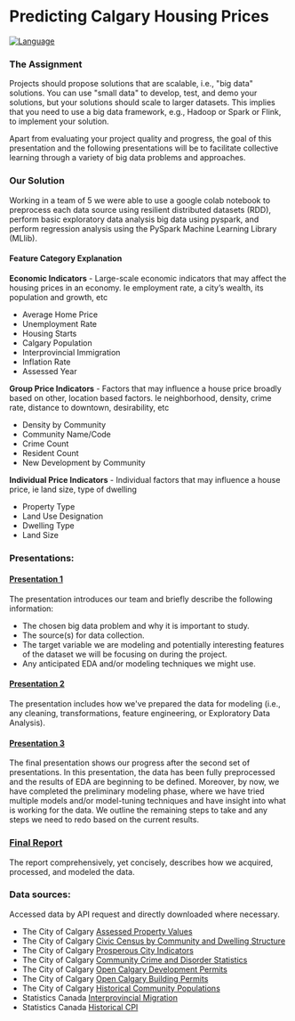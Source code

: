# Predicting Calgary Housing Prices

[![Language](https://img.shields.io/badge/language-PySpark-blue.svg)](https://www.python.org/)

### The Assignment

Projects should propose solutions that are scalable, i.e., "big data" solutions. You can use "small data" to develop, test, and demo your solutions, but your solutions should scale to larger datasets. This implies that you need to use a big data framework, e.g., Hadoop or Spark or Flink, to implement your solution.

Apart from evaluating your project quality and progress, the goal of this presentation and the following presentations will be to facilitate collective learning through a variety of big data problems and approaches.

### Our Solution

Working in a team of 5 we were able to use a google colab notebook to preprocess each data source using resilient distributed datasets (RDD), perform basic exploratory data analysis big data using pyspark, and perform regression analysis using the PySpark Machine Learning Library (MLlib).

#### Feature Category Explanation

**Economic Indicators** - Large-scale economic indicators that may affect the housing prices in an economy. Ie employment rate, a city’s wealth, its population and growth, etc

-   Average Home Price
-   Unemployment Rate
-   Housing Starts
-   Calgary Population
-   Interprovincial Immigration
-   Inflation Rate
-   Assessed Year

**Group Price Indicators** - Factors that may influence a house price broadly based on other, location based factors. Ie neighborhood, density, crime rate, distance to downtown, desirability, etc

-   Density by Community
-   Community Name/Code
-   Crime Count
-   Resident Count
-   New Development by Community

**Individual Price Indicators** - Individual factors that may influence a house price, ie land size, type of dwelling

-   Property Type
-   Land Use Designation
-   Dwelling Type
-   Land Size

### Presentations:

#### [Presentation 1](https://github.com/jennbushey/BigData-projects/blob/main/predicting-calgary-housing-prices%20/Presentation%201.pdf)

The presentation introduces our team and briefly describe the following information:

-   The chosen big data problem and why it is important to study.
-   The source(s) for data collection.
-   The target variable we are modeling and potentially interesting features of the dataset we will be focusing on during the project.
-   Any anticipated EDA and/or modeling techniques we might use.

#### [Presentation 2](https://github.com/jennbushey/BigData-projects/blob/main/predicting-calgary-housing-prices%20/Presentation%202.pdf)

The presentation includes how we've prepared the data for modeling (i.e., any cleaning, transformations, feature engineering, or Exploratory Data Analysis).

#### [Presentation 3](https://github.com/jennbushey/BigData-projects/blob/main/predicting-calgary-housing-prices%20/Presentation%203.pdf)

The final presentation shows our progress after the second set of presentations. In this presentation, the data has been fully preprocessed and the results of EDA are beginning to be defined. Moreover, by now, we have completed the preliminary modeling phase, where we have tried multiple models and/or model-tuning techniques and have insight into what is working for the data. We outline the remaining steps to take and any steps we need to redo based on the current results.

### [Final Report](https://github.com/jennbushey/BigData-projects/blob/main/predicting-calgary-housing-prices%20/Final%20Report.pdf)

The report comprehensively, yet concisely, describes how we acquired, processed, and modeled the data.

### Data sources:

Accessed data by API request and directly downloaded where necessary.

-   The City of Calgary [Assessed Property Values](https://data.calgary.ca/Government/Historical-Property-Assessments-Parcel-/4ur7-wsgc)
-   The City of Calgary [Civic Census by Community and Dwelling Structure](https://data.calgary.ca/Demographics/Civic-Census-by-Community-and-Dwelling-Structure/set9-futw)
-   The City of Calgary [Prosperous City Indicators](https://data.calgary.ca/Government/Prosperous-City-Indicators/nbta-7ws9/about_data)
-   The City of Calgary [Community Crime and Disorder Statistics](https://data.calgary.ca/Health-and-Safety/Community-Crime-and-Disorder-Statistics-2012-2019-/848s-4m4z)
-   The City of Calgary [Open Calgary Development Permits](https://data.calgary.ca/Business-and-Economic-Activity/Development-Permits/6933-unw5/about_data)
-   The City of Calgary [Open Calgary Building Permits](https://data.calgary.ca/Business-and-Economic-Activity/Building-Permits/c2es-76ed/about_data)
-   The City of Calgary [Historical Community Populations](https://data.calgary.ca/Demographics/Historical-Community-Populations/jtpc-xgsh)
-   Statistics Canada [Interprovincial Migration](https://www150.statcan.gc.ca/t1/tbl1/en/tv.action?pid=1710002201)
-   Statistics Canada [Historical CPI](https://www150.statcan.gc.ca/t1/tbl1/en/tv.action?pid=1810025901)
